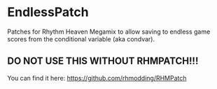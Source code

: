 # EndlessPatch
Patches for Rhythm Heaven Megamix to allow saving to endless game scores from the conditional variable (aka condvar).

## DO NOT USE THIS WITHOUT RHMPATCH!!!
You can find it here: https://github.com/rhmodding/RHMPatch